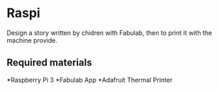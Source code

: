 # Raspi

Design a story written by chidren with Fabulab, then to print it with the machine provide.

## Required materials
*Raspberry Pi 3
*Fabulab App
*Adafruit Thermal Printer